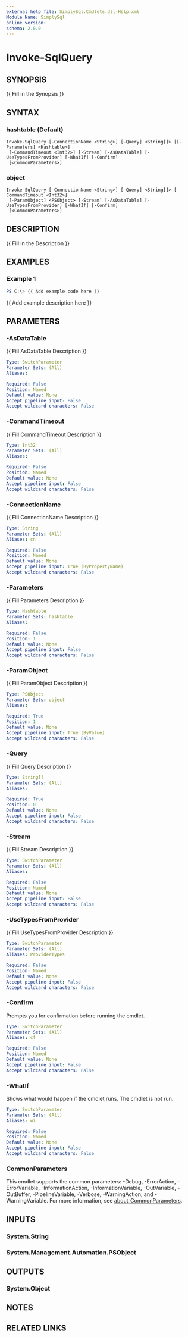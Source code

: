 ```yaml
---
external help file: SimplySql.Cmdlets.dll-Help.xml
Module Name: SimplySql
online version:
schema: 2.0.0
---
```


# Invoke-SqlQuery

## SYNOPSIS
{{ Fill in the Synopsis }}

## SYNTAX

### hashtable (Default)
```
Invoke-SqlQuery [-ConnectionName <String>] [-Query] <String[]> [[-Parameters] <Hashtable>]
 [-CommandTimeout <Int32>] [-Stream] [-AsDataTable] [-UseTypesFromProvider] [-WhatIf] [-Confirm]
 [<CommonParameters>]
```

### object
```
Invoke-SqlQuery [-ConnectionName <String>] [-Query] <String[]> [-CommandTimeout <Int32>]
 [-ParamObject] <PSObject> [-Stream] [-AsDataTable] [-UseTypesFromProvider] [-WhatIf] [-Confirm]
 [<CommonParameters>]
```

## DESCRIPTION
{{ Fill in the Description }}

## EXAMPLES

### Example 1
```powershell
PS C:\> {{ Add example code here }}
```

{{ Add example description here }}

## PARAMETERS

### -AsDataTable
{{ Fill AsDataTable Description }}

```yaml
Type: SwitchParameter
Parameter Sets: (All)
Aliases:

Required: False
Position: Named
Default value: None
Accept pipeline input: False
Accept wildcard characters: False
```

### -CommandTimeout
{{ Fill CommandTimeout Description }}

```yaml
Type: Int32
Parameter Sets: (All)
Aliases:

Required: False
Position: Named
Default value: None
Accept pipeline input: False
Accept wildcard characters: False
```

### -ConnectionName
{{ Fill ConnectionName Description }}

```yaml
Type: String
Parameter Sets: (All)
Aliases: cn

Required: False
Position: Named
Default value: None
Accept pipeline input: True (ByPropertyName)
Accept wildcard characters: False
```

### -Parameters
{{ Fill Parameters Description }}

```yaml
Type: Hashtable
Parameter Sets: hashtable
Aliases:

Required: False
Position: 1
Default value: None
Accept pipeline input: False
Accept wildcard characters: False
```

### -ParamObject
{{ Fill ParamObject Description }}

```yaml
Type: PSObject
Parameter Sets: object
Aliases:

Required: True
Position: 1
Default value: None
Accept pipeline input: True (ByValue)
Accept wildcard characters: False
```

### -Query
{{ Fill Query Description }}

```yaml
Type: String[]
Parameter Sets: (All)
Aliases:

Required: True
Position: 0
Default value: None
Accept pipeline input: False
Accept wildcard characters: False
```

### -Stream
{{ Fill Stream Description }}

```yaml
Type: SwitchParameter
Parameter Sets: (All)
Aliases:

Required: False
Position: Named
Default value: None
Accept pipeline input: False
Accept wildcard characters: False
```

### -UseTypesFromProvider
{{ Fill UseTypesFromProvider Description }}

```yaml
Type: SwitchParameter
Parameter Sets: (All)
Aliases: ProviderTypes

Required: False
Position: Named
Default value: None
Accept pipeline input: False
Accept wildcard characters: False
```

### -Confirm
Prompts you for confirmation before running the cmdlet.

```yaml
Type: SwitchParameter
Parameter Sets: (All)
Aliases: cf

Required: False
Position: Named
Default value: None
Accept pipeline input: False
Accept wildcard characters: False
```

### -WhatIf
Shows what would happen if the cmdlet runs.
The cmdlet is not run.

```yaml
Type: SwitchParameter
Parameter Sets: (All)
Aliases: wi

Required: False
Position: Named
Default value: None
Accept pipeline input: False
Accept wildcard characters: False
```

### CommonParameters
This cmdlet supports the common parameters: -Debug, -ErrorAction, -ErrorVariable, -InformationAction, -InformationVariable, -OutVariable, -OutBuffer, -PipelineVariable, -Verbose, -WarningAction, and -WarningVariable. For more information, see [about_CommonParameters](http://go.microsoft.com/fwlink/?LinkID=113216).

## INPUTS

### System.String

### System.Management.Automation.PSObject

## OUTPUTS

### System.Object
## NOTES

## RELATED LINKS
